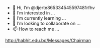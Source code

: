 - 👋 Hi, I’m @djerte865334545597481rfhv
- 👀 I’m interested in ...
- 🌱 I’m currently learning ...
- 💞️ I’m looking to collaborate on ...
- 📫 How to reach me ...

<!---
djerte865334545597481rfhv/djerte865334545597481rfhv is a ✨ special ✨ repository because its `README.md` (this file) appears on your GitHub profile.
You can click the Preview link to take a look at your changes.
--->
http://habhit.edu.bd/Messages/Chairman
